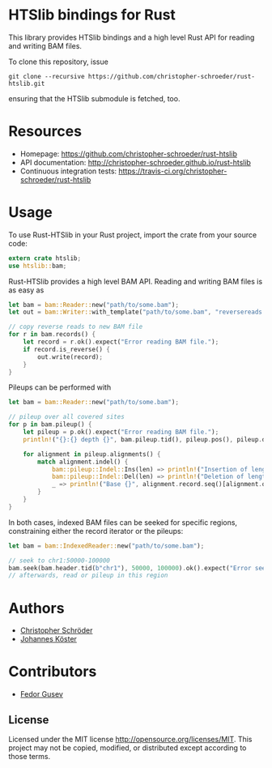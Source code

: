 # HTSlib bindings for Rust

This library provides HTSlib bindings and a high level Rust API for reading and writing BAM files.

To clone this repository, issue

```
git clone --recursive https://github.com/christopher-schroeder/rust-htslib.git
```

ensuring that the HTSlib submodule is fetched, too.

# Resources

* Homepage: https://github.com/christopher-schroeder/rust-htslib
* API documentation: http://christopher-schroeder.github.io/rust-htslib
* Continuous integration tests: https://travis-ci.org/christopher-schroeder/rust-htslib

# Usage

To use Rust-HTSlib in your Rust project, import the crate from your source code:

```rust
extern crate htslib;
use htslib::bam;
```

Rust-HTSlib provides a high level BAM API.
Reading and writing BAM files is as easy as
```rust
let bam = bam::Reader::new("path/to/some.bam");
let out = bam::Writer::with_template("path/to/some.bam", "reversereads.bam");

// copy reverse reads to new BAM file
for r in bam.records() {
    let record = r.ok().expect("Error reading BAM file.");
    if record.is_reverse() {
        out.write(record);
    }
}
```

Pileups can be performed with
```rust
let bam = bam::Reader::new("path/to/some.bam");

// pileup over all covered sites
for p in bam.pileup() {
    let pileup = p.ok().expect("Error reading BAM file.");
    println!("{}:{} depth {}", bam.pileup.tid(), pileup.pos(), pileup.depth());

    for alignment in pileup.alignments() {
        match alignment.indel() {
            bam::pileup::Indel::Ins(len) => println!("Insertion of length {}", len),
            bam::pileup::Indel::Del(len) => println!("Deletion of length {}", len),
            _ => println!("Base {}", alignment.record.seq()[alignment.qpos()])
        }
    }
}
```
In both cases, indexed BAM files can be seeked for specific regions, constraining either the record iterator or the pileups:

```rust
let bam = bam::IndexedReader::new("path/to/some.bam");

// seek to chr1:50000-100000
bam.seek(bam.header.tid(b"chr1"), 50000, 100000).ok().expect("Error seeking BAM file.");
// afterwards, read or pileup in this region
```

# Authors

* [Christopher Schröder](https://github.com/christopher.schroeder)
* [Johannes Köster](https://github.com/johanneskoester)

# Contributors

* [Fedor Gusev](https://github.com/gusevfe)


## License

Licensed under the MIT license http://opensource.org/licenses/MIT. This project may not be copied, modified, or distributed except according to those terms.
